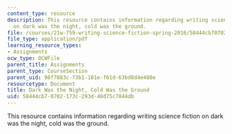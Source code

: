 ```yaml
---
content_type: resource
description: This resource contains information regarding writing science fiction
  on dark was the night, cold was the ground.
file: /courses/21w-759-writing-science-fiction-spring-2016/58444cb70702173c293d48d75c7844db_MIT21W_759S16_DarkNight.pdf
file_type: application/pdf
learning_resource_types:
- Assignments
ocw_type: OCWFile
parent_title: Assignments
parent_type: CourseSection
parent_uid: 98f7883c-73b1-181e-f61d-63bd8d4e480e
resourcetype: Document
title: Dark Was the Night, Cold Was the Ground
uid: 58444cb7-0702-173c-293d-48d75c7844db
---
```

This resource contains information regarding writing science fiction on dark was the night, cold was the ground.


